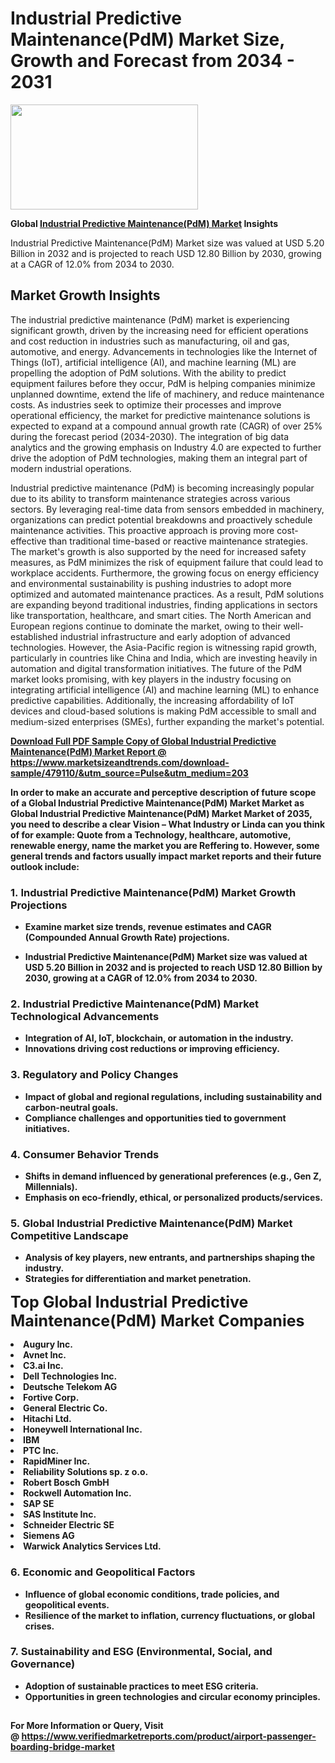 <H1>Industrial Predictive Maintenance(PdM) Market Size, Growth and Forecast from 2034 - 2031</H1><img class="aligncenter size-medium wp-image-584254" src="https://thirdeyenews.in/wp-content/uploads/2034/09/Global-Market-Research-300x168.jpeg" alt="" width="300" height="168" /><p><strong>Global&nbsp;<a href="https://www.marketsizeandtrends.com/download-sample/479110/&amp;utm_source=Pulse&amp;utm_medium=203">Industrial Predictive Maintenance(PdM) Market</a> Insights</strong></p><p>Industrial Predictive Maintenance(PdM) Market size was valued at USD 5.20 Billion in 2032 and is projected to reach USD 12.80 Billion by 2030, growing at a CAGR of 12.0% from 2034 to 2030.</p><p><h2>Market Growth Insights</h2> <p>The industrial predictive maintenance (PdM) market is experiencing significant growth, driven by the increasing need for efficient operations and cost reduction in industries such as manufacturing, oil and gas, automotive, and energy. Advancements in technologies like the Internet of Things (IoT), artificial intelligence (AI), and machine learning (ML) are propelling the adoption of PdM solutions. With the ability to predict equipment failures before they occur, PdM is helping companies minimize unplanned downtime, extend the life of machinery, and reduce maintenance costs. As industries seek to optimize their processes and improve operational efficiency, the market for predictive maintenance solutions is expected to expand at a compound annual growth rate (CAGR) of over 25% during the forecast period (2034-2030). The integration of big data analytics and the growing emphasis on Industry 4.0 are expected to further drive the adoption of PdM technologies, making them an integral part of modern industrial operations.</p> <p><strong><a href="#"></a></strong></p> <p>Industrial predictive maintenance (PdM) is becoming increasingly popular due to its ability to transform maintenance strategies across various sectors. By leveraging real-time data from sensors embedded in machinery, organizations can predict potential breakdowns and proactively schedule maintenance activities. This proactive approach is proving more cost-effective than traditional time-based or reactive maintenance strategies. The market's growth is also supported by the need for increased safety measures, as PdM minimizes the risk of equipment failure that could lead to workplace accidents. Furthermore, the growing focus on energy efficiency and environmental sustainability is pushing industries to adopt more optimized and automated maintenance practices. As a result, PdM solutions are expanding beyond traditional industries, finding applications in sectors like transportation, healthcare, and smart cities. The North American and European regions continue to dominate the market, owing to their well-established industrial infrastructure and early adoption of advanced technologies. However, the Asia-Pacific region is witnessing rapid growth, particularly in countries like China and India, which are investing heavily in automation and digital transformation initiatives. The future of the PdM market looks promising, with key players in the industry focusing on integrating artificial intelligence (AI) and machine learning (ML) to enhance predictive capabilities. Additionally, the increasing affordability of IoT devices and cloud-based solutions is making PdM accessible to small and medium-sized enterprises (SMEs), further expanding the market's potential. <p><strong><a href="#"></p><p><span class=""><strong>Download Full PDF Sample Copy of Global Industrial Predictive Maintenance(PdM) Market Report</strong> @ <a href="https://www.marketsizeandtrends.com/download-sample/479110/&amp;utm_source=Pulse&amp;utm_medium=203" target="_blank">https://www.marketsizeandtrends.com/download-sample/479110/&amp;utm_source=Pulse&amp;utm_medium=203</a></span></p><p>In order to make an accurate and perceptive description of future scope of a Global&nbsp;Industrial Predictive Maintenance(PdM) Market Market as Global&nbsp;Industrial Predictive Maintenance(PdM) Market Market of 2035, you need to describe a clear Vision &ndash; What Industry or Linda can you think of for example: Quote from a Technology, healthcare, automotive, renewable energy, name the market you are Reffering to. However, some general trends and factors usually impact market reports and their future outlook include:</p><h3>1.&nbsp;<strong>Industrial Predictive Maintenance(PdM) Market Growth Projections</strong></h3><ul><li>Examine market size trends, revenue estimates and CAGR (Compounded Annual Growth Rate) projections.</li><li><p>Industrial Predictive Maintenance(PdM) Market size was valued at USD 5.20 Billion in 2032 and is projected to reach USD 12.80 Billion by 2030, growing at a CAGR of 12.0% from 2034 to 2030.</p></li></ul><h3>2.&nbsp;<strong>Industrial Predictive Maintenance(PdM) Market Technological Advancements</strong></h3><ul><li>Integration of AI, IoT, blockchain, or automation in the industry.</li><li>Innovations driving cost reductions or improving efficiency.</li></ul><h3>3.&nbsp;<strong>Regulatory and Policy Changes</strong></h3><ul><li>Impact of global and regional regulations, including sustainability and carbon-neutral goals.</li><li>Compliance challenges and opportunities tied to government initiatives.</li></ul><h3>4.&nbsp;<strong>Consumer Behavior Trends</strong></h3><ul><li>Shifts in demand influenced by generational preferences (e.g., Gen Z, Millennials).</li><li>Emphasis on eco-friendly, ethical, or personalized products/services.</li></ul><h3>5.&nbsp;<strong>Global Industrial Predictive Maintenance(PdM) Market Competitive Landscape</strong></h3><ul><li>Analysis of key players, new entrants, and partnerships shaping the industry.</li><li>Strategies for differentiation and market penetration.</li></ul><p data-pm-slice="1 1 []"><span style="color: inherit; font-family: inherit; font-size: 25px;">Top Global Industrial Predictive Maintenance(PdM) Market Companies</span></p><div class="" data-test-id=""><p><li>Augury Inc.</li><li> Avnet Inc.</li><li> C3.ai Inc.</li><li> Dell Technologies Inc.</li><li> Deutsche Telekom AG</li><li> Fortive Corp.</li><li> General Electric Co.</li><li> Hitachi Ltd.</li><li> Honeywell International Inc.</li><li> IBM</li><li> PTC Inc.</li><li> RapidMiner Inc.</li><li> Reliability Solutions sp. z o.o.</li><li> Robert Bosch GmbH</li><li> Rockwell Automation Inc.</li><li> SAP SE</li><li> SAS Institute Inc.</li><li> Schneider Electric SE</li><li> Siemens AG</li><li> Warwick Analytics Services Ltd.</li></p></div><h3>6.&nbsp;<strong>Economic and Geopolitical Factors</strong></h3><ul><li>Influence of global economic conditions, trade policies, and geopolitical events.</li><li>Resilience of the market to inflation, currency fluctuations, or global crises.</li></ul><h3>7.&nbsp;<strong>Sustainability and ESG (Environmental, Social, and Governance)</strong></h3><ul><li>Adoption of sustainable practices to meet ESG criteria.</li><li>Opportunities in green technologies and circular economy principles.</li></ul><h2><strong style="font-size: 14px;">For More Information or Query, Visit @&nbsp;</strong><a style="background-color: #ffffff; font-size: 14px;" href="https://www.marketsizeandtrends.com/report/industrial-predictive-maintenance-pdm-market/" target="_blank">https://www.verifiedmarketreports.com/product/airport-passenger-boarding-bridge-market</a></h2>
